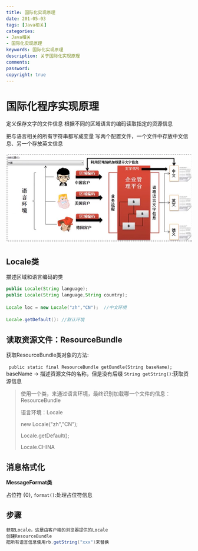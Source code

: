 ```yaml
---
title: 国际化实现原理
date: 201-05-03
tags: [Java相关]
categories:
- Java相关
- 国际化实现原理
keywords: 国际化实现原理
description: 关于国际化实现原理
comments:
password:
copyright: true
---
```


#  国际化程序实现原理
定义保存文字的文件信息
根据不同的区域语言的编码读取指定的资源信息

把与语言相关的所有字符串都写成变量
写两个配置文件，一个文件中存放中文信息、另一个存放英文信息

![guojihua](国际化实现原理/1.png)

## Locale类

描述区域和语言编码的类

```java
public Locale(String language);
public Locale(String language,String country);

Locale loc = new Locale("zh","CN");  //中文环境

Locale.getDefault(): //默认环境
```

## 读取资源文件：ResourceBundle

获取ResourceBundle类对象的方法:

` public static final ResourceBundle getBundle(String baseName);`
baseName -> 描述资源文件的名称，但是没有后缀
`String getString()`:获取资源信息



> 使用一个类，来通过语言环境，最终识别加载哪一个文件的信息：ResourceBundle
>
> 语言环境：Locale
>
> new Locale("zh","CN");
>
> Locale.getDefault();
>
> Locale.CHINA



## 消息格式化

**MessageFormat类**

占位符 {0},
`format()`:处理占位符信息

## 步骤

```java
获取Locale，这是由客户端的浏览器提供的Locale
创建ResourceBundle
把所有语言信息使用rb.getString("xxx")来替换
```